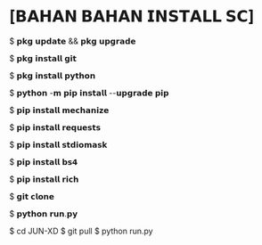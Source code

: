# [𝗕𝗔𝗛𝗔𝗡 𝗕𝗔𝗛𝗔𝗡 𝗜𝗡𝗦𝗧𝗔𝗟𝗟 𝗦𝗖]



$ 𝗽𝗸𝗴 𝘂𝗽𝗱𝗮𝘁𝗲 && 𝗽𝗸𝗴 𝘂𝗽𝗴𝗿𝗮𝗱𝗲

$ 𝗽𝗸𝗴 𝗶𝗻𝘀𝘁𝗮𝗹𝗹 𝗴𝗶𝘁 

$ 𝗽𝗸𝗴 𝗶𝗻𝘀𝘁𝗮𝗹𝗹 𝗽𝘆𝘁𝗵𝗼𝗻 

$ 𝗽𝘆𝘁𝗵𝗼𝗻 -𝗺 𝗽𝗶𝗽 𝗶𝗻𝘀𝘁𝗮𝗹𝗹 --𝘂𝗽𝗴𝗿𝗮𝗱𝗲 𝗽𝗶𝗽 

$ 𝗽𝗶𝗽 𝗶𝗻𝘀𝘁𝗮𝗹𝗹 𝗺𝗲𝗰𝗵𝗮𝗻𝗶𝘇𝗲 

$ 𝗽𝗶𝗽 𝗶𝗻𝘀𝘁𝗮𝗹𝗹 𝗿𝗲𝗾𝘂𝗲𝘀𝘁𝘀 

$ 𝗽𝗶𝗽 𝗶𝗻𝘀𝘁𝗮𝗹𝗹 𝘀𝘁𝗱𝗶𝗼𝗺𝗮𝘀𝗸

$ 𝗽𝗶𝗽 𝗶𝗻𝘀𝘁𝗮𝗹𝗹 𝗯𝘀𝟰 

$ 𝗽𝗶𝗽 𝗶𝗻𝘀𝘁𝗮𝗹𝗹 𝗿𝗶𝗰𝗵 

$ 𝗴𝗶𝘁 𝗰𝗹𝗼𝗻𝗲  

$ 𝗽𝘆𝘁𝗵𝗼𝗻 𝗿𝘂𝗻.𝗽𝘆

$ cd JUN-XD
$ git pull
$ python run.py
